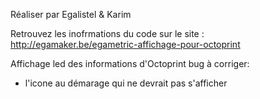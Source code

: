 Réaliser par Egalistel & Karim 

Retrouvez les inofrmations du code sur le site : http://egamaker.be/egametric-affichage-pour-octoprint




Affichage led des informations d'Octoprint
bug à corriger:  
- l'icone au démarage qui ne devrait pas s'afficher





